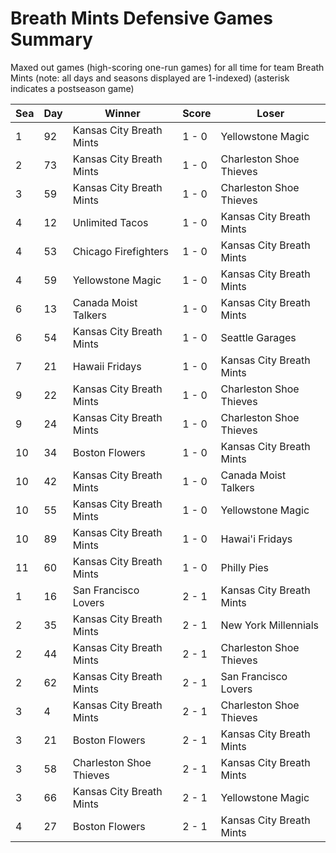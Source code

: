 # Breath Mints Defensive Games Summary



Maxed out games (high-scoring one-run games) for all time for team Breath Mints (note: all days and seasons displayed are 1-indexed) (asterisk indicates a postseason game)


| Sea | Day | Winner | Score | Loser | 
| ------ |------ |------ |------ |------ |
| 1 | 92 | Kansas City Breath Mints | 1 - 0 | Yellowstone Magic | 
| 2 | 73 | Kansas City Breath Mints | 1 - 0 | Charleston Shoe Thieves | 
| 3 | 59 | Kansas City Breath Mints | 1 - 0 | Charleston Shoe Thieves | 
| 4 | 12 | Unlimited Tacos | 1 - 0 | Kansas City Breath Mints | 
| 4 | 53 | Chicago Firefighters | 1 - 0 | Kansas City Breath Mints | 
| 4 | 59 | Yellowstone Magic | 1 - 0 | Kansas City Breath Mints | 
| 6 | 13 | Canada Moist Talkers | 1 - 0 | Kansas City Breath Mints | 
| 6 | 54 | Kansas City Breath Mints | 1 - 0 | Seattle Garages | 
| 7 | 21 | Hawaii Fridays | 1 - 0 | Kansas City Breath Mints | 
| 9 | 22 | Kansas City Breath Mints | 1 - 0 | Charleston Shoe Thieves | 
| 9 | 24 | Kansas City Breath Mints | 1 - 0 | Charleston Shoe Thieves | 
| 10 | 34 | Boston Flowers | 1 - 0 | Kansas City Breath Mints | 
| 10 | 42 | Kansas City Breath Mints | 1 - 0 | Canada Moist Talkers | 
| 10 | 55 | Kansas City Breath Mints | 1 - 0 | Yellowstone Magic | 
| 10 | 89 | Kansas City Breath Mints | 1 - 0 | Hawai'i Fridays | 
| 11 | 60 | Kansas City Breath Mints | 1 - 0 | Philly Pies | 
| 1 | 16 | San Francisco Lovers | 2 - 1 | Kansas City Breath Mints | 
| 2 | 35 | Kansas City Breath Mints | 2 - 1 | New York Millennials | 
| 2 | 44 | Kansas City Breath Mints | 2 - 1 | Charleston Shoe Thieves | 
| 2 | 62 | Kansas City Breath Mints | 2 - 1 | San Francisco Lovers | 
| 3 | 4 | Kansas City Breath Mints | 2 - 1 | Charleston Shoe Thieves | 
| 3 | 21 | Boston Flowers | 2 - 1 | Kansas City Breath Mints | 
| 3 | 58 | Charleston Shoe Thieves | 2 - 1 | Kansas City Breath Mints | 
| 3 | 66 | Kansas City Breath Mints | 2 - 1 | Yellowstone Magic | 
| 4 | 27 | Boston Flowers | 2 - 1 | Kansas City Breath Mints | 


